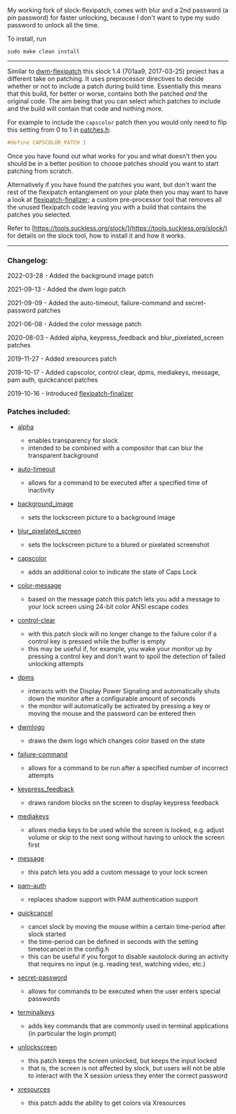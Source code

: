 My working fork of slock-flexipatch, comes with blur and a 2nd password (a pin password) for faster unlocking, because I don't want to type my sudo password to unlock all the time.

To install, run 

```
sudo make clean install
```

---

Similar to [dwm-flexipatch](https://github.com/bakkeby/dwm-flexipatch) this slock 1.4 (701aa9,
2017-03-25) project has a different take on patching. It uses preprocessor directives to decide
whether or not to include a patch during build time. Essentially this means that this build, for
better or worse, contains both the patched _and_ the original code. The aim being that you can
select which patches to include and the build will contain that code and nothing more.

For example to include the `capscolor` patch then you would only need to flip this setting from 0
to 1 in [patches.h](https://github.com/bakkeby/slock-flexipatch/blob/master/patches.h):
```c
#define CAPSCOLOR_PATCH 1
```

Once you have found out what works for you and what doesn't then you should be in a better position
to choose patches should you want to start patching from scratch.

Alternatively if you have found the patches you want, but don't want the rest of the flexipatch
entanglement on your plate then you may want to have a look at
[flexipatch-finalizer](https://github.com/bakkeby/flexipatch-finalizer); a custom pre-processor
tool that removes all the unused flexipatch code leaving you with a build that contains the patches
you selected.

Refer to [https://tools.suckless.org/slock/](https://tools.suckless.org/slock/) for details on the
slock tool, how to install it and how it works.

---

### Changelog:

2022-03-28 - Added the background image patch

2021-09-13 - Added the dwm logo patch

2021-09-09 - Added the auto-timeout, failure-command and secret-password patches

2021-06-08 - Added the color message patch

2020-08-03 - Added alpha, keypress_feedback and blur_pixelated_screen patches

2019-11-27 - Added xresources patch

2019-10-17 - Added capscolor, control clear, dpms, mediakeys, message, pam auth, quickcancel patches

2019-10-16 - Introduced [flexipatch-finalizer](https://github.com/bakkeby/flexipatch-finalizer)

### Patches included:

   - [alpha](https://github.com/khuedoan/slock)
      - enables transparency for slock
      - intended to be combined with a compositor that can blur the transparent background

   - [auto-timeout](https://tools.suckless.org/slock/patches/auto-timeout/)
      - allows for a command to be executed after a specified time of inactivity

   - [background_image](https://tools.suckless.org/slock/patches/background-image/)
      - sets the lockscreen picture to a background image

   - [blur_pixelated_screen](https://tools.suckless.org/slock/patches/blur-pixelated-screen/)
      - sets the lockscreen picture to a blured or pixelated screenshot

   - [capscolor](https://tools.suckless.org/slock/patches/capscolor/)
      - adds an additional color to indicate the state of Caps Lock

   - [color-message](https://tools.suckless.org/slock/patches/colormessage/)
      - based on the message patch this patch lets you add a message to your lock screen using
        24-bit color ANSI escape codes

   - [control-clear](https://tools.suckless.org/slock/patches/control-clear/)
      - with this patch slock will no longer change to the failure color if a control key is pressed
        while the buffer is empty
      - this may be useful if, for example, you wake your monitor up by pressing a control key and
        don't want to spoil the detection of failed unlocking attempts

   - [dpms](https://tools.suckless.org/slock/patches/dpms/)
      - interacts with the Display Power Signaling and automatically shuts down the monitor after a
        configurable amount of seconds
      - the monitor will automatically be activated by pressing a key or moving the mouse and the
        password can be entered then

   - [dwmlogo](https://tools.suckless.org/slock/patches/dwmlogo/)
      - draws the dwm logo which changes color based on the state

   - [failure-command](https://tools.suckless.org/slock/patches/failure-command/)
      - allows for a command to be run after a specified number of incorrect attempts

   - [keypress_feedback](https://tools.suckless.org/slock/patches/keypress-feedback/)
      - draws random blocks on the screen to display keypress feedback

   - [mediakeys](https://tools.suckless.org/slock/patches/mediakeys/)
      - allows media keys to be used while the screen is locked, e.g. adjust volume or skip to the
        next song without having to unlock the screen first

   - [message](https://tools.suckless.org/slock/patches/message/)
      - this patch lets you add a custom message to your lock screen

   - [pam-auth](https://tools.suckless.org/slock/patches/pam_auth/)
      - replaces shadow support with PAM authentication support

   - [quickcancel](https://tools.suckless.org/slock/patches/quickcancel/)
      - cancel slock by moving the mouse within a certain time-period after slock started
      - the time-period can be defined in seconds with the setting timetocancel in the config.h
      - this can be useful if you forgot to disable xautolock during an activity that requires no
        input (e.g. reading text, watching video, etc.)

   - [secret-password](https://tools.suckless.org/slock/patches/secret-password/)
      - allows for commands to be executed when the user enters special passwords

   - [terminalkeys](https://tools.suckless.org/slock/patches/terminalkeys/)
      - adds key commands that are commonly used in terminal applications (in particular the login
        prompt)

   - [unlockscreen](https://tools.suckless.org/slock/patches/unlock_screen/)
      - this patch keeps the screen unlocked, but keeps the input locked
      - that is, the screen is not affected by slock, but users will not be able to interact with
        the X session unless they enter the correct password

   - [xresources](https://tools.suckless.org/slock/patches/xresources/)
      - this patch adds the ability to get colors via Xresources
